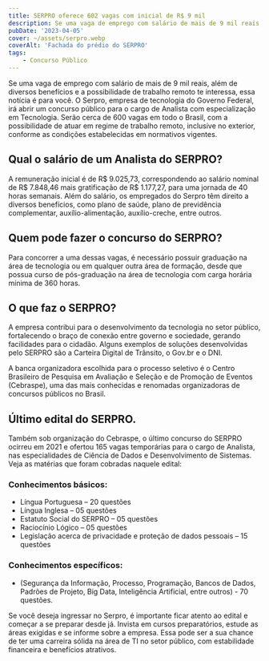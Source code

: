 ```yaml
---
title: SERPRO oferece 602 vagas com inicial de R$ 9 mil
description: Se uma vaga de emprego com salário de mais de 9 mil reais, além de diversos benefícios e a possibilidade de trabalho remoto te interessa, essa notícia é para você.
pubDate: '2023-04-05'
cover: ~/assets/serpro.webp
coverAlt: 'Fachada do prédio do SERPRO'
tags: 
    - Concurso Público
---
```


Se uma vaga de emprego com salário de mais de 9 mil reais, além de diversos benefícios e a possibilidade de trabalho remoto te interessa, essa notícia é para você. O Serpro, empresa de tecnologia do Governo Federal, irá abrir um concurso público para o cargo de Analista com especialização em Tecnologia. Serão cerca de 600 vagas em todo o Brasil, com a possibilidade de atuar em regime de trabalho remoto, inclusive no exterior, conforme as condições estabelecidas em normativos vigentes.

## Qual o salário de um Analista do SERPRO?

A remuneração inicial é de R$ 9.025,73, correspondendo ao salário nominal de R$ 7.848,46 mais gratificação de R$ 1.177,27, para uma jornada de 40 horas semanais. Além do salário, os empregados do Serpro têm direito a diversos benefícios, como plano de saúde, plano de previdência complementar, auxílio-alimentação, auxílio-creche, entre outros.

## Quem pode fazer o concurso do SERPRO?

Para concorrer a uma dessas vagas, é necessário possuir graduação na área de tecnologia ou em qualquer outra área de formação, desde que possua curso de pós-graduação na área de tecnologia com carga horária mínima de 360 horas. 

## O que faz o SERPRO?

A empresa contribui para o desenvolvimento da tecnologia no setor público, fortalecendo o braço de conexão entre governo e sociedade, gerando facilidades para o cidadão. Alguns exemplos de soluções desenvolvidas pelo SERPRO são a Carteira Digital de Trânsito, o Gov.br e o DNI.

A banca organizadora escolhida para o processo seletivo é o Centro Brasileiro de Pesquisa em Avaliação e Seleção e de Promoção de Eventos (Cebraspe), uma das mais conhecidas e renomadas organizadoras de concursos públicos no Brasil.

## Último edital do SERPRO.

Também sob organização do Cebraspe, o último concurso do SERPRO ocirreu em 2021 e ofertou 165 vagas temporárias para o cargo de Analista, nas especialidades de Ciência de Dados e Desenvolvimento de Sistemas. Veja as matérias que foram cobradas naquele edital:

### Conhecimentos básicos:

- Língua Portuguesa – 20 questões
- Língua Inglesa – 05 questões
- Estatuto Social do SERPRO – 05 questões
- Raciocínio Lógico – 05 questões
- Legislação acerca de privacidade e proteção de dados pessoais – 15 questões

### Conhecimentos específicos:

- (Segurança da Informação, Processo, Programação, Bancos de Dados, Padrões de Projeto, Big Data, Inteligência Artificial, entre outros) - 70 questões.

Se você deseja ingressar no Serpro, é importante ficar atento ao edital e começar a se preparar desde já. Invista em cursos preparatórios, estude as áreas exigidas e se informe sobre a empresa. Essa pode ser a sua chance de ter uma carreira sólida na área de TI no setor público, com estabilidade financeira e benefícios atrativos.
